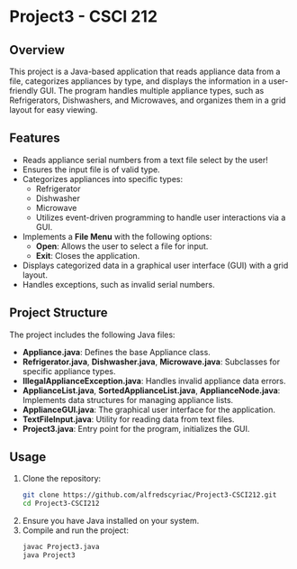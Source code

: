 # Project3 - CSCI 212

## Overview

This project is a Java-based application that reads appliance data from a file, categorizes appliances by type, and displays the information in a user-friendly GUI. The program handles multiple appliance types, such as Refrigerators, Dishwashers, and Microwaves, and organizes them in a grid layout for easy viewing.

## Features

- Reads appliance serial numbers from a text file select by the user!
- Ensures the input file is of valid type.
- Categorizes appliances into specific types:
  - Refrigerator
  - Dishwasher
  - Microwave
  - Utilizes event-driven programming to handle user interactions via a GUI.
- Implements a **File Menu** with the following options:
  - **Open**: Allows the user to select a file for input.
  - **Exit**: Closes the application.
- Displays categorized data in a graphical user interface (GUI) with a grid layout.
- Handles exceptions, such as invalid serial numbers.

## Project Structure

The project includes the following Java files:

- **Appliance.java**: Defines the base Appliance class.
- **Refrigerator.java**, **Dishwasher.java**, **Microwave.java**: Subclasses for specific appliance types.
- **IllegalApplianceException.java**: Handles invalid appliance data errors.
- **ApplianceList.java**, **SortedApplianceList.java**, **ApplianceNode.java**: Implements data structures for managing appliance lists.
- **ApplianceGUI.java**: The graphical user interface for the application.
- **TextFileInput.java**: Utility for reading data from text files.
- **Project3.java**: Entry point for the program, initializes the GUI.

## Usage

1. Clone the repository:
   ```bash
   git clone https://github.com/alfredscyriac/Project3-CSCI212.git
   cd Project3-CSCI212
2. Ensure you have Java installed on your system.
3. Compile and run the project:
   ```bash
   javac Project3.java
   java Project3
